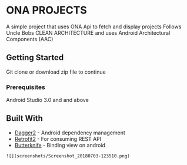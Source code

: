 # ONA PROJECTS

A simple project that uses ONA Api to fetch and display projects
Follows Uncle Bobs CLEAN ARCHITECTURE and uses Android Architectural Components (AAC)

## Getting Started

Git clone or download zip file to continue
### Prerequisites

Android Studio 3.0 and and above



## Built With

* [Dagger2](https://github.com/google/dagger) - Android dependency management
* [Retrofit2](http://square.github.io/retrofit/) - For consuming REST API
* [Butterknife](http://jakewharton.github.io/butterknife/) - Binding view on android

```
![](screenshots/Screenshot_20180703-123510.png)

